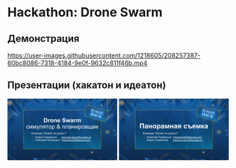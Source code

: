 # Hackathon: Drone Swarm

## Демонстрация

https://user-images.githubusercontent.com/1218605/208257387-60bc8086-7318-4184-9e0f-9632c811f46b.mp4

## Презентации (хакатон и идеатон)

<a href="https://www.polarnick.com/static/2022/12/drone_swarm_presentation.pdf"><img src="https://raw.githubusercontent.com/PolarNick239/HackathonDroneSwarm/master/.github/drones_swarm_presentation_preview.png" alt="Drone Swarm presentation" width="49%"/></a> <a href="https://www.polarnick.com/static/2022/12/panoramas_presentation.pdf"><img src="https://raw.githubusercontent.com/PolarNick239/HackathonDroneSwarm/master/.github/panoramas_presentation_preview.png" alt="Panorama presentation" width="49%"/>
